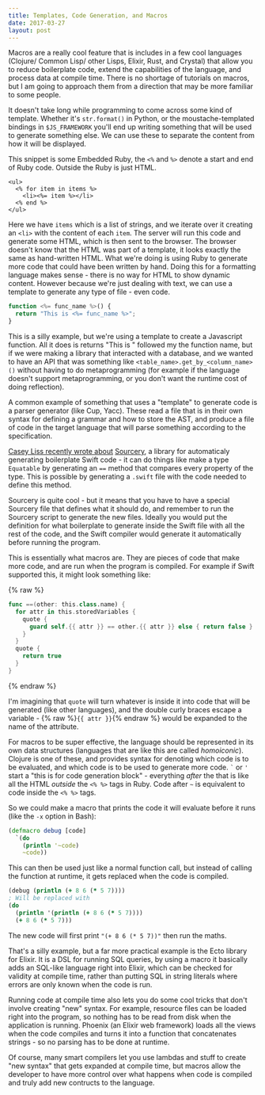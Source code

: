 ```yaml
---
title: Templates, Code Generation, and Macros
date: 2017-03-27
layout: post
---
```


Macros are a really cool feature that is includes in a few cool languages (Clojure/ Common Lisp/ other Lisps, Elixir, Rust, and Crystal) that allow you to reduce boilerplate code, extend the capabilities of the language, and process data at compile time. There is no shortage of tutorials on macros, but I am going to approach them from a direction that may be more familiar to some people.

It doesn't take long while programming to come across some kind of template. Whether it's `str.format()` in Python, or the moustache-templated bindings in `$JS_FRAMEWORK` you'll end up writing something that will be used to generate something else. We can use these to separate the content from how it will be displayed.

This snippet is some Embedded Ruby, the `<%` and `%>` denote a start and end of Ruby code. Outside the Ruby is just HTML.

```erb
<ul>
  <% for item in items %>
    <li><%= item %></li>
  <% end %>
</ul>
```

Here we have `items` which is a list of strings, and we iterate over it creating an `<li>` with the content of each `item`. The server will run this code and generate some HTML, which is then sent to the browser. The browser doesn't know that the HTML was part of a template, it looks exactly the same as hand-written HTML. What we're doing is using Ruby to generate more code that could have been written by hand. Doing this for a formatting language makes sense - there is no way for HTML to show dynamic content. However because we're just dealing with text, we can use a template to generate any type of file - even code.

```javascript
function <%= func_name %>() {
  return "This is <%= func_name %>";
}
```

This is a silly example, but we're using a template to create a Javascript function. All it does is returns "This is " followed my the function name, but if we were making a library that interacted with a database, and we wanted to have an API that was something like `<table_name>.get_by_<column_name>()` without having to do metaprogramming (for example if the language doesn't support metaprogramming, or you don't want the runtime cost of doing reflection).

A common example of something that uses a "template" to generate code is a parser generator (like Cup, Yacc). These read a file that is in their own syntax for defining a grammar and how to store the AST, and produce a file of code in the target language that will parse something according to the specification.

[Casey Liss recently wrote about](https://www.caseyliss.com/2017/3/31/the-magic-of-sourcery) [Sourcery](https://github.com/krzysztofzablocki/Sourcery), a library for automaticaly generating boilerplate Swift code - it can do things like make a type `Equatable` by generating an `==` method that compares every property of the type. This is possible by generating a `.swift` file with the code needed to define this method.

Sourcery is quite cool - but it means that you have to have a special Sourcery file that defines what it should do, and remember to run the Sourcery script to generate the new files. Ideally you would put the definition for what boilerplate to generate inside the Swift file with all the rest of the code, and the Swift compiler would generate it automatically before running the program.

This is essentially what macros are. They are pieces of code that make more code, and are run when the program is compiled. For example if Swift supported this, it might look something like:

{% raw %}
```swift
func ==(other: this.class.name) {
  for attr in this.storedVariables {
    quote {
      guard self.{{ attr }} == other.{{ attr }} else { return false }
    }
  }
  quote {
    return true
  }
}
```
{% endraw %}

I'm imagining that `quote` will turn whatever is inside it into code that will be generated (like other languages), and the double curly braces escape a variable - {% raw %}`{{ attr }}`{% endraw %} would be expanded to the name of the attribute.

For macros to be super effective, the language should be represented in its own data structures (languages that are like this are called _homoiconic_). Clojure is one of these, and provides syntax for denoting which code is to be evaluated, and which code is to be used to generate more code. `` ` `` or `'` start a "this is for code generation block" - everything _after_ the that is like all the HTML _outside_ the `<% %>` tags in Ruby. Code after `~` is equivalent to code inside the `<% %>` tags.

So we could make a macro that prints the code it will evaluate before it runs (like the `-x` option in Bash):

```clojure
(defmacro debug [code]
  `(do
    (println '~code)
    ~code))
```

This can then be used just like a normal function call, but instead of calling the function at runtime, it gets replaced when the code is compiled.

```clojure
(debug (println (+ 8 6 (* 5 7))))
; Will be replaced with
(do
  (println '(println (+ 8 6 (* 5 7))))
  (+ 8 6 (* 5 7)))
```

The new code will first print `"(+ 8 6 (* 5 7))"` then run the maths.

That's a silly example, but a far more practical example is the Ecto library for Elixir. It is a DSL for running SQL queries, by using a macro it basically adds an SQL-like language right into Elixir, which can be checked for validity at compile time, rather than putting SQL in string literals where errors are only known when the code is run.

Running code at compile time also lets you do some cool tricks that don't involve creating "new" syntax. For example, resource files can be loaded right into the program, so nothing has to be read from disk when the application is running. Phoenix (an Elixir web framework) loads all the views when the code compiles and turns it into a function that concatenates strings - so no parsing has to be done at runtime.

Of course, many smart compilers let you use lambdas and stuff to create "new syntax" that gets expanded at compile time, but macros allow the developer to have more control over what happens when code is compiled and truly add new contructs to the language.
